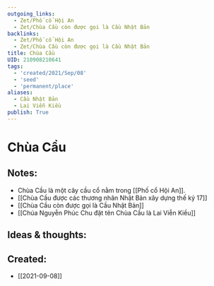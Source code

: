 ```yaml
---
outgoing_links:
  - Zet/Phố cổ Hội An
  - Zet/Chùa Cầu còn được gọi là Cầu Nhật Bản
backlinks:
  - Zet/Phố cổ Hội An
  - Zet/Chùa Cầu còn được gọi là Cầu Nhật Bản
title: Chùa Cầu
UID: 210908210641
tags:
  - 'created/2021/Sep/08'
  - 'seed'
  - 'permanent/place'
aliases:
  - Cầu Nhật Bản
  - Lai Viễn Kiều
publish: True
---
```

# Chùa Cầu

## Notes:
- Chùa Cầu là một cây cầu cổ nằm trong [[Phố cổ Hội An]]. 
- [[Chùa Cầu được các thương nhân Nhật Bản xây dựng thế kỷ 17]]
- [[Chùa Cầu còn được gọi là Cầu Nhật Bản]]
- [[Chúa Nguyễn Phúc Chu đặt tên Chùa Cầu là Lai Viễn Kiều]]

## Ideas & thoughts:

## Created:
- [[2021-09-08]]
